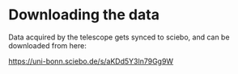 # Downloading the data

Data acquired by the telescope gets synced to sciebo, and can be downloaded from here:

https://uni-bonn.sciebo.de/s/aKDd5Y3ln79Gg9W


